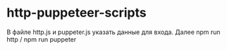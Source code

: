 ﻿# http-puppeteer-scripts
В файле http.js и puppeter.js указать данные для входа. Далее npm run http / npm run puppeter
